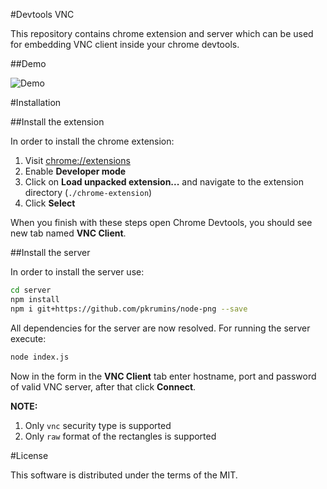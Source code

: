 #Devtools VNC

This repository contains chrome extension and server which can be used for embedding VNC client inside your chrome devtools.

##Demo

![Demo](http://blog.mgechev.com/wp-content/uploads/devtools-vnc.gif)

#Installation

##Install the extension

In order to install the chrome extension:

1. Visit [chrome://extensions](chrome://extensions)
2. Enable **Developer mode**
3. Click on **Load unpacked extension...** and navigate to the extension directory (`./chrome-extension`)
4. Click **Select**

When you finish with these steps open Chrome Devtools, you should see new tab named **VNC Client**.

##Install the server

In order to install the server use:

```bash
cd server
npm install
npm i git+https://github.com/pkrumins/node-png --save
```

All dependencies for the server are now resolved. For running the server execute:

```bash
node index.js
```

Now in the form in the **VNC Client** tab enter hostname, port and password of valid VNC server, after that click **Connect**.

**NOTE:**

1. Only `vnc` security type is supported
2. Only `raw` format of the rectangles is supported

#License

This software is distributed under the terms of the MIT.

